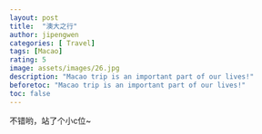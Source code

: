 ```yaml
---
layout: post
title:  "澳大之行"
author: jipengwen
categories: [ Travel]
tags: [Macao]
rating: 5
image: assets/images/26.jpg
description: "Macao trip is an important part of our lives!"
beforetoc: "Macao trip is an important part of our lives!"
toc: false
---
```


不错哟，站了个小c位~
